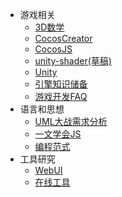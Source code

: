 <!-- 由build_sidebar.py生成，勿手改 -->
* 游戏相关
    * [3D数学](.\游戏相关\3D数学.md)
    * [CocosCreator](.\游戏相关\CocosCreator.md)
    * [CocosJS](.\游戏相关\CocosJS.md)
    * [unity-shader(草稿)](.\游戏相关\unity-shader.md)
    * [Unity](.\游戏相关\Unity.md)
    * [引擎知识储备](.\游戏相关\引擎知识储备.md)
    * [游戏开发FAQ](.\游戏相关\游戏开发FAQ.md)
* 语言和思想
    * [UML大战需求分析](.\语言和思想\UML大战需求分析.md)
    * [一文学会JS](.\语言和思想\一文学会JS.md)
    * [编程范式](.\语言和思想\编程范式.md)
* 工具研究
    * [WebUI](.\工具研究\WebUI.md)
    * [在线工具](.\工具研究\在线工具.md)
